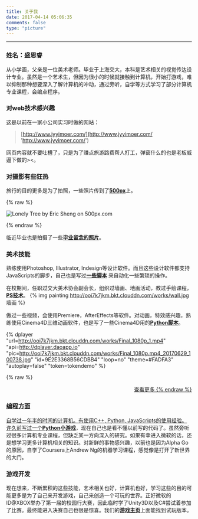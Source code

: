 ```yaml
---
title: 关于我
date: 2017-04-14 05:06:35
comments: false
type: "picture"
---
```


--------

### 姓名：盛恩睿

从小学画，父亲是一位美术老师。毕业于上海交大，本科是艺术相关的视觉传达设计专业。虽然是一个艺术生，但因为很小的时候就接触到计算机，开始打游戏，难以抑制那种想要深入了解计算机的冲动，通过旁听，自学等方式学习了部分计算机专业课程，会编点程序。

### 对web技术感兴趣

这是以前在一家小公司实习时做的网站：

> [http://www.jyyimoer.com/](http://www.jyyimoer.com/ 'http://www.jyyimoer.com/')

网页内容就不要吐槽了，只是为了赚点旅游路费帮人打工，弹窗什么的也是老板威逼下做的><。

### 对摄影有些狂热
旅行的目的更多是为了拍照，一些照片传到了[**500px**](https://500px.com/ericsheng '500px')上。

{% raw %}

<div class='pixels-photo'>
  <p>
    <img src='https://drscdn.500px.org/photo/176262361/m%3D900/d2cbacb547116fac6bce45946b958fcb' alt='Lonely Tree by Eric Sheng on 500px.com'>
  </p>
  <a href='https://500px.com/photo/176262361/lonely-tree-by-eric-sheng' alt='Lonely Tree by Eric Sheng on 500px.com'></a>
</div>
<script type='text/javascript' src='https://500px.com/embed.js'></script>

{% endraw %}

临近毕业也是拍摄了一些[**毕业留念的照片**](http://mp.weixin.qq.com/s/7w7vfIF9YKTRGS7rdpbALg '“醉”璀璨！交大将为2017届毕业生点亮外滩！')。

### 美术技能

熟练使用Photoshop, Illustrator, Indesign等设计软件。而且这些设计软件都支持JavaScripts的脚步，自己也是写过[**一些脚本**](https://github.com/dogabner/adobeScripts 'Adobe系列软件脚本工具') 来自动化一些繁琐的操作。

在校期间，任职过交大美术协会副会长，组织过墙画、地画活动，教过手绘课程，[**PS技术**](http://news.sjtu.edu.cn/info/1009/392248.htm '盛老师教你PS')。
{% img painting http://ooi7k7jkm.bkt.clouddn.com/works/wall.jpg 墙画 %}

做过一些视频，会使用Premiere，AfterEffects等软件。对动画，特效感兴趣，熟练使用Cinema4D三维动画软件，也是写了一些Cinema4D用的[**Python脚本**](https://github.com/dogabner/Cinema4DTools 'Python tools for Cinema4D')。

{% dplayer "url=http://ooi7k7jkm.bkt.clouddn.com/works/Final_1080p_1.mp4" "api=http://dplayer.daoapp.io" "pic=http://ooi7k7jkm.bkt.clouddn.com/works/Final_1080p.mp4_20170629_100738.jpg" "id=9E2E3368B56CDBB4" "loop=no" "theme=#FADFA3" "autoplay=false" "token=tokendemo" %}

{% raw %}
<p style="text-align:right"><a href="http://ericsheng.me/photos/"> 查看更多 </h1>
{% endraw %}

### 编程方面

自学过一年半的时间的计算机。有使用C++, Python, JavaScripts的使用经验。许久前写过一个[**Python小游戏**](https://github.com/dogabner/Project_Boom 'Python小游戏')，现在自己也是看不懂以前写的代码了。虽然旁听过很多计算机专业课程，但缺乏某一方向深入的研究。如果有幸进入微软的话，还是想学习更多计算机相关的知识。对新鲜的事物感兴趣，以前也是因为Alpha Go的原因，自学了Coursera上Andrew Ng的机器学习课程，感觉像是打开了新世界的大门。

### 游戏开发

现在想来，不断累积的这些技能，艺术相关也好，计算机也好，学习这些的目的可能更多是为了自己来开发游戏，自己来创造一个可玩的世界。正好微软的ID@XBOX举办了第一届的校园行大赛，因此临时学了Unity3D以及C#尝试着参加了比赛。最终能进入决赛自己也很是惊喜。我们的[**游戏主页**](http://fracgames.com 'Seeder主页')上面能找到试玩版本。


